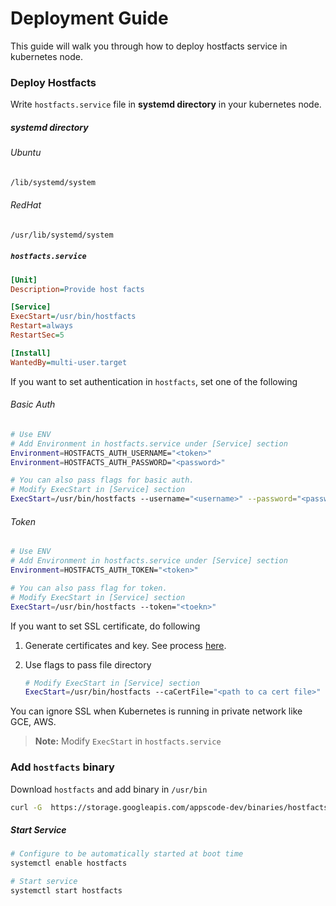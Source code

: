 # Deployment Guide

This guide will walk you through how to deploy hostfacts service in kubernetes node.

### Deploy Hostfacts

Write `hostfacts.service` file in __systemd directory__ in your kubernetes node.

##### systemd directory
###### Ubuntu
```sh
/lib/systemd/system
```
###### RedHat
```sh
/usr/lib/systemd/system
```


##### `hostfacts.service`
```ini
[Unit]
Description=Provide host facts

[Service]
ExecStart=/usr/bin/hostfacts
Restart=always
RestartSec=5

[Install]
WantedBy=multi-user.target
```

If you want to set authentication in `hostfacts`, set one of the following
###### Basic Auth
```sh
# Use ENV
# Add Environment in hostfacts.service under [Service] section
Environment=HOSTFACTS_AUTH_USERNAME="<token>"
Environment=HOSTFACTS_AUTH_PASSWORD="<password>"

# You can also pass flags for basic auth.
# Modify ExecStart in [Service] section
ExecStart=/usr/bin/hostfacts --username="<username>" --password="<password>"
```
###### Token
```sh
# Use ENV
# Add Environment in hostfacts.service under [Service] section
Environment=HOSTFACTS_AUTH_TOKEN="<token>"

# You can also pass flag for token.
# Modify ExecStart in [Service] section
ExecStart=/usr/bin/hostfacts --token="<toekn>"
```

If you want to set SSL certificate, do following

1. Generate certificates and key. See process [here](../icinga2/certificate.md).
2. Use flags to pass file directory

    ```sh
    # Modify ExecStart in [Service] section
    ExecStart=/usr/bin/hostfacts --caCertFile="<path to ca cert file>" --certFile="<path to server cert file>" --keyFile="<path to server key file>"
    ```

You can ignore SSL when Kubernetes is running in private network like GCE, AWS.

> __Note:__ Modify `ExecStart` in `hostfacts.service`


### Add `hostfacts` binary

Download `hostfacts` and add binary in `/usr/bin`
```sh
curl -G  https://storage.googleapis.com/appscode-dev/binaries/hostfacts/0.3.0/hostfacts-linux-amd64 -o /usr/bin/hostfacts
```

##### Start Service
```sh
# Configure to be automatically started at boot time
systemctl enable hostfacts

# Start service
systemctl start hostfacts
```
